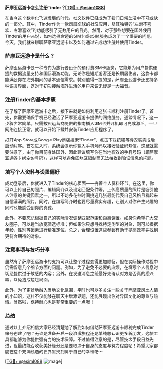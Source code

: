 **萨摩亚远游卡怎么注册Tinder？[[TG💪+ @esim1088](https://t.me/s/esim1088)]**

在当今这个数字化飞速发展的时代，社交软件已经成为了我们日常生活中不可或缺的一部分。其中，Tinder作为一款风靡全球的社交应用，以其独特的“左滑不喜欢、右滑喜欢”的功能吸引了无数用户的目光。然而，对于那些想要在国外使用Tinder的用户来说，如何选择合适的SIM卡或eSIM服务成为了一个重要的问题。今天，我们就来聊聊萨摩亚远游卡以及如何通过它成功注册并使用Tinder。

### 萨摩亚远游卡是什么？

萨摩亚远游卡是一种专门为旅行者设计的预付费SIM卡服务，它能够为用户提供便捷的数据流量支持和国际漫游功能。无论你是短期游客还是长期居住者，这款卡都能满足你在海外期间的基本通信需求。特别值得一提的是，萨摩亚远游卡还支持多种语言界面，这对于初次接触海外生活的用户来说无疑是一大福音。

### 注册Tinder的基本步骤

在了解了萨摩亚远游卡之后，接下来就是如何利用这张卡顺利注册Tinder了。首先，你需要确保手机已经激活了萨摩亚远游卡提供的网络服务。通常情况下，这一步骤非常简单，只需按照运营商提供的指南插入SIM卡并开机即可完成激活。一旦网络连接正常，就可以开始下载并安装Tinder应用程序了。

打开App Store或Google Play商店搜索“Tinder”，点击下载按钮等待安装完成后启动程序。首次进入时，系统会提示你输入手机号码以接收验证码短信。这里就需要注意了，由于你目前身处国外，因此建议填写你在当地有效的手机号码（即萨摩亚远游卡绑定的号码），这样可以避免因地区限制而无法接收到验证信息的问题。

### 填写个人资料与设置偏好

成功登录后，你就进入了Tinder的核心页面——完善个人资料环节。在这里，你可以上传自己的照片、编辑简介以及设定匹配条件等。上传高质量的照片是吸引他人注意的关键因素之一，所以不妨多花些时间挑选几张最能代表自己风格且看起来自信满满的照片。同时，在编写简介时也要尽量真实有趣，让别人对你产生兴趣的同时也能感受到你的真诚。

此外，不要忘记根据自己的实际情况调整匹配范围和距离设置。如果你希望扩大交友圈子，可以适当放宽筛选标准；但如果你只想寻找特定类型的对象，则可以根据年龄、性别等因素进行精准定位。总之，合理设置这些参数有助于提高效率并找到更符合期待的对象。

### 注意事项与技巧分享

虽然有了萨摩亚远游卡的支持可以让整个过程变得更加顺畅，但在实际操作过程中仍需留意几个细节方面的问题。例如，为了避免不必要的麻烦，在填写个人信息时切忌提供过于敏感的内容；另外，在发送消息之前最好先确认对方是否真的感兴趣，以免造成尴尬局面。

此外，为了更好地融入当地文化氛围，平时也可以多关注一些关于萨摩亚风土人情的小知识，这样不仅能够在聊天中增添话题，还能展现出你对异国文化的尊重与热情。当然啦，保持耐心也是非常重要的一点哦！

### 总结

通过以上介绍相信大家已经清楚地了解到如何借助萨摩亚远游卡顺利完成Tinder账号创建了吧？无论是准备开启一段浪漫旅程还是单纯想认识更多新朋友，这款工具都能够为你提供强有力的技术保障。不过值得注意的是，尽管技术手段日益先进，但最终能否收获美好缘分还是要取决于自身的态度与努力程度呢！希望大家都能在这个充满机遇的世界里找到属于自己的幸福吧～

[[TG💪+ @esim1088](https://t.me/s/esim1088) ![Image](https://i.postimg.cc/4NQfJmqS/Snipaste-2025-05-13-00-14-12.png)]
